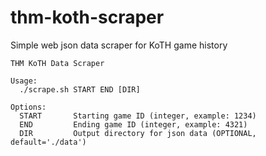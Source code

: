 # thm-koth-scraper
Simple web json data scraper for KoTH game history



```
THM KoTH Data Scraper

Usage:
  ./scrape.sh START END [DIR]

Options:
  START       Starting game ID (integer, example: 1234)
  END         Ending game ID (integer, example: 4321)
  DIR         Output directory for json data (OPTIONAL, default='./data')
```
